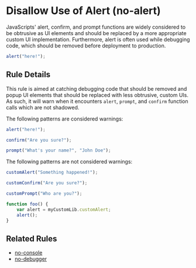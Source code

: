 # Disallow Use of Alert (no-alert)

JavaScripts' alert, confirm, and prompt functions are widely considered to be obtrusive as UI elements and should be replaced by a more appropriate custom UI implementation. Furthermore, alert is often used while debugging code, which should be removed before deployment to production.

```js
alert("here!");
```

## Rule Details

This rule is aimed at catching debugging code that should be removed and popup UI elements that should be replaced with less obtrusive, custom UIs. As such, it will warn when it encounters `alert`, `prompt`, and `confirm` function calls which are not shadowed.

The following patterns are considered warnings:

```js
alert("here!");

confirm("Are you sure?");

prompt("What's your name?", "John Doe");
```

The following patterns are not considered warnings:

```js
customAlert("Something happened!");

customConfirm("Are you sure?");

customPrompt("Who are you?");

function foo() {
    var alert = myCustomLib.customAlert;
    alert();
}
```

## Related Rules

* [no-console](no-console.md)
* [no-debugger](no-debugger.md)
